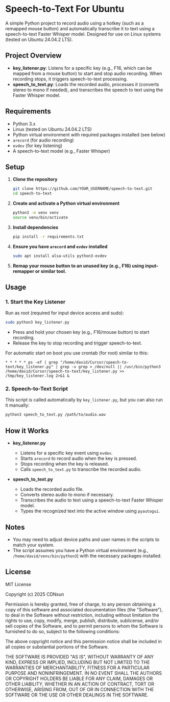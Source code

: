 # Speech-to-Text For Ubuntu

A simple Python project to record audio using a hotkey (such as a remapped mouse button) and automatically transcribe it to text using a speech-to-text Faster Whisper model. Designed for use on Linux systems (tested on Ubuntu 24.04.2 LTS).

## Project Overview

- **key_listener.py**: Listens for a specific key (e.g., F16, which can be mapped from a mouse button) to start and stop audio recording. When recording stops, it triggers speech-to-text processing.
- **speech_to_text.py**: Loads the recorded audio, processes it (converts stereo to mono if needed), and transcribes the speech to text using the Faster Whisper model.

## Requirements

- Python 3.x
- Linux (tested on Ubuntu 24.04.2 LTS)
- Python virtual environment with required packages installed (see below)
- `arecord` (for audio recording)
- `evdev` (for key listening)
- A speech-to-text model (e.g., Faster Whisper)

## Setup

1. **Clone the repository**
   ```bash
   git clone https://github.com/YOUR_USERNAME/speech-to-text.git
   cd speech-to-text
   ```
2. **Create and activate a Python virtual environment**
   ```bash
   python3 -m venv venv
   source venv/bin/activate
   ```
3. **Install dependencies**
   ```bash
   pip install -r requirements.txt
   ```
4. **Ensure you have `arecord` and `evdev` installed**
   ```bash
   sudo apt install alsa-utils python3-evdev
   ```
5. **Remap your mouse button to an unused key (e.g., F16) using input-remapper or similar tool.**

## Usage

### 1. Start the Key Listener

Run as root (required for input device access and sudo):
```bash
sudo python3 key_listener.py
```

- Press and hold your chosen key (e.g., F16/mouse button) to start recording.
- Release the key to stop recording and trigger speech-to-text.

For automatic start on boot you use crontab (for root) similar to this:
```
* * * * * ps -ef | grep "/home/david/Cursor/speech-to-text/key_listener.py" | grep -v grep > /dev/null || /usr/bin/python3 /home/david/Cursor/speech-to-text/key_listener.py >> /tmp/key_listener.log 2>&1 &
```

### 2. Speech-to-Text Script

This script is called automatically by `key_listener.py`, but you can also run it manually:
```bash
python3 speech_to_text.py /path/to/audio.wav
```

## How it Works

- **key_listener.py**
  - Listens for a specific key event using `evdev`.
  - Starts `arecord` to record audio when the key is pressed.
  - Stops recording when the key is released.
  - Calls `speech_to_text.py` to transcribe the recorded audio.
  

- **speech_to_text.py**
  - Loads the recorded audio file.
  - Converts stereo audio to mono if necessary.
  - Transcribes the audio to text using a speech-to-text Faster Whisper model.
  - Types the recognized text into the active window using `pyautogui`.

## Notes
- You may need to adjust device paths and user names in the scripts to match your system.
- The script assumes you have a Python virtual environment (e.g., `/home/david/venv/bin/python3`) with the necessary packages installed.


## License

MIT License

Copyright (c) 2025 CDNsun

Permission is hereby granted, free of charge, to any person obtaining a copy
of this software and associated documentation files (the "Software"), to deal
in the Software without restriction, including without limitation the rights
to use, copy, modify, merge, publish, distribute, sublicense, and/or sell
copies of the Software, and to permit persons to whom the Software is
furnished to do so, subject to the following conditions:

The above copyright notice and this permission notice shall be included in all
copies or substantial portions of the Software.

THE SOFTWARE IS PROVIDED "AS IS", WITHOUT WARRANTY OF ANY KIND, EXPRESS OR
IMPLIED, INCLUDING BUT NOT LIMITED TO THE WARRANTIES OF MERCHANTABILITY,
FITNESS FOR A PARTICULAR PURPOSE AND NONINFRINGEMENT. IN NO EVENT SHALL THE
AUTHORS OR COPYRIGHT HOLDERS BE LIABLE FOR ANY CLAIM, DAMAGES OR OTHER
LIABILITY, WHETHER IN AN ACTION OF CONTRACT, TORT OR OTHERWISE, ARISING FROM,
OUT OF OR IN CONNECTION WITH THE SOFTWARE OR THE USE OR OTHER DEALINGS IN THE
SOFTWARE.